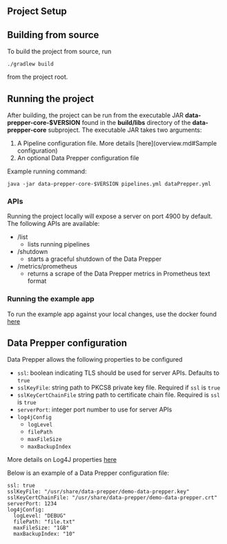 ## Project Setup

## Building from source

To build the project from source, run 

```
./gradlew build
```

from the project root. 

## Running the project

After building, the project can be run from the executable JAR **data-prepper-core-$VERSION**
found in the **build/libs** directory of the **data-prepper-core** subproject. The executable JAR takes
two arguments:
1. A Pipeline configuration file. More details [here](overview.md#Sample configuration)
2. An optional Data Prepper configuration file

Example running command:

```
java -jar data-prepper-core-$VERSION pipelines.yml dataPrepper.yml
```

### APIs
Running the project locally will expose a server on port 4900 by default. The following 
APIs are available:

* /list
  * lists running pipelines
* /shutdown
  * starts a graceful shutdown of the Data Prepper
* /metrics/prometheus
  * returns a scrape of the Data Prepper metrics in Prometheus
  text format

### Running the example app
To run the example app against your local changes, use the docker found [here](https://github.com/opendistro-for-elasticsearch/data-prepper/tree/master/examples/dev/trace-analytics-sample-app)

## Data Prepper configuration
Data Prepper allows the following properties to be configured

* `ssl`: boolean indicating TLS should be used for server APIs. Defaults to `true`
* `sslKeyFile`: string path to PKCS8 private key file. Required if `ssl` is `true`
* `sslKeyCertChainFile` string path to certificate chain file. Required is `ssl` is `true`
* `serverPort`: integer port number to use for server APIs
* `log4jConfig`
  * `logLevel`
  * `filePath`
  * `maxFileSize`
  * `maxBackupIndex`
  
More details on Log4J properties [here](logs.md)

Below is an example of a Data Prepper configuration file:

```
ssl: true
sslKeyFile: "/usr/share/data-prepper/demo-data-prepper.key"
sslKeyCertChainFile: "/usr/share/data-prepper/demo-data-prepper.crt"
serverPort: 1234
log4jConfig:
  logLevel: "DEBUG"
  filePath: "file.txt"
  maxFileSize: "1GB"
  maxBackupIndex: "10"
```
